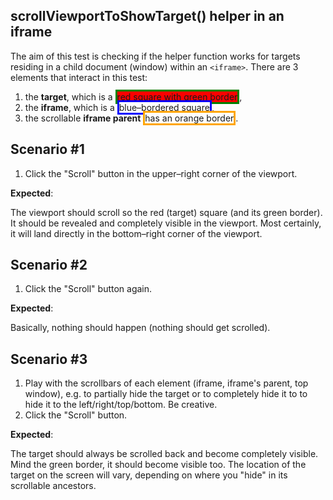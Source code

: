 ## scrollViewportToShowTarget() helper in an iframe

The aim of this test is checking if the helper function works for targets residing in a child document (window) within an `<iframe>`. There are 3 elements that interact in this test:

1. the **target**, which is a <span style="background: red; border: 3px solid green">red square with green border</span>,
2. the **iframe**, which is a <span style="background: white; border: 3px solid blue">blue–bordered square</span>,
3. the scrollable **iframe parent** <span style="background: white; border: 3px solid orange">has an orange border</span>.

## Scenario #1

1. Click the "Scroll" button in the upper–right corner of the viewport.

**Expected**:

The viewport should scroll so the red (target) square (and its green border). It should be revealed and completely visible in the viewport. Most certainly, it will land directly in the bottom–right corner of the viewport.

## Scenario #2

1. Click the "Scroll" button again.

**Expected**:

Basically, nothing should happen (nothing should get scrolled).

## Scenario #3

1. Play with the scrollbars of each element (iframe, iframe's parent, top window), e.g. to partially hide the target or to completely hide it to to hide it to the left/right/top/bottom. Be creative.
2. Click the "Scroll" button.

**Expected**:

The target should always be scrolled back and become completely visible. Mind the green border, it should become visible too. The location of the target on the screen will vary, depending on where you "hide" in its scrollable ancestors.

